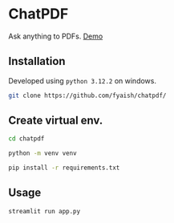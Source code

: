 # ChatPDF

Ask anything to PDFs.
[Demo](https://chatpdfs.streamlit.app/)

## Installation

Developed using `python 3.12.2` on windows.

```bash
git clone https://github.com/fyaish/chatpdf/
```

## Create virtual env.

```bash
cd chatpdf
```

```bash
python -m venv venv
```


```bash
pip install -r requirements.txt
```

## Usage

```bash
streamlit run app.py
```
